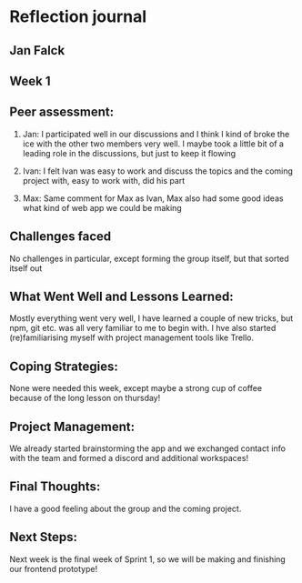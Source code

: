 # Reflection journal

## Jan Falck

## Week 1

## Peer assessment:

1. Jan: I participated well in our discussions and I think I kind of broke the ice with the other two members very well. I maybe took a little bit of a leading role in the discussions, but just to keep it flowing

2. Ivan: I felt Ivan was easy to work and discuss the topics and the coming project with, easy to work with, did his part

3. Max: Same comment for Max as Ivan, Max also had some good ideas what kind of web app we could be making

## Challenges faced

No challenges in particular, except forming the group itself, but that sorted itself out

## What Went Well and Lessons Learned:

Mostly everything went very well, I have learned a couple of new tricks, but npm, git etc. was all very familiar to me to begin with. I hve also started (re)familiarising myself with project management tools like Trello.

## Coping Strategies:

None were needed this week, except maybe a strong cup of coffee because of the long lesson on thursday!

## Project Management:

We already started brainstorming the app and we exchanged contact info with the team and formed a discord and additional workspaces!

## Final Thoughts:

I have a good feeling about the group and the coming project.

## Next Steps:

Next week is the final week of Sprint 1, so we will be making and finishing our frontend prototype!


